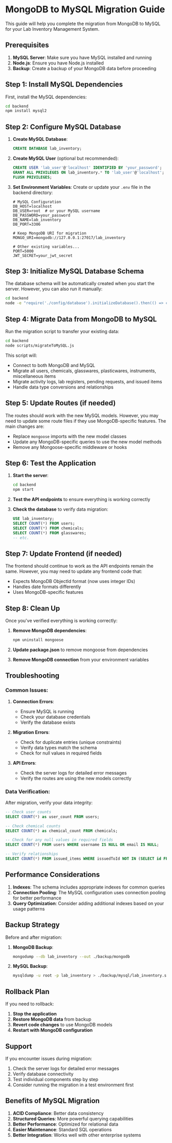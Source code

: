 # MongoDB to MySQL Migration Guide

This guide will help you complete the migration from MongoDB to MySQL for your Lab Inventory Management System.

## Prerequisites

1. **MySQL Server**: Make sure you have MySQL installed and running
2. **Node.js**: Ensure you have Node.js installed
3. **Backup**: Create a backup of your MongoDB data before proceeding

## Step 1: Install MySQL Dependencies

First, install the MySQL dependencies:

```bash
cd backend
npm install mysql2
```

## Step 2: Configure MySQL Database

1. **Create MySQL Database**:
   ```sql
   CREATE DATABASE lab_inventory;
   ```

2. **Create MySQL User** (optional but recommended):
   ```sql
   CREATE USER 'lab_user'@'localhost' IDENTIFIED BY 'your_password';
   GRANT ALL PRIVILEGES ON lab_inventory.* TO 'lab_user'@'localhost';
   FLUSH PRIVILEGES;
   ```

3. **Set Environment Variables**:
   Create or update your `.env` file in the backend directory:
   ```env
   # MySQL Configuration
   DB_HOST=localhost
   DB_USER=root  # or your MySQL username
   DB_PASSWORD=your_password
   DB_NAME=lab_inventory
   DB_PORT=3306
   
   # Keep MongoDB URI for migration
   MONGO_URI=mongodb://127.0.0.1:27017/lab_inventory
   
   # Other existing variables...
   PORT=5000
   JWT_SECRET=your_jwt_secret
   ```

## Step 3: Initialize MySQL Database Schema

The database schema will be automatically created when you start the server. However, you can also run it manually:

```bash
cd backend
node -e "require('./config/database').initializeDatabase().then(() => console.log('Database initialized')).catch(console.error)"
```

## Step 4: Migrate Data from MongoDB to MySQL

Run the migration script to transfer your existing data:

```bash
cd backend
node scripts/migrateToMySQL.js
```

This script will:
- Connect to both MongoDB and MySQL
- Migrate all users, chemicals, glasswares, plasticwares, instruments, miscellaneous items
- Migrate activity logs, lab registers, pending requests, and issued items
- Handle data type conversions and relationships

## Step 5: Update Routes (if needed)

The routes should work with the new MySQL models. However, you may need to update some route files if they use MongoDB-specific features. The main changes are:

- Replace `mongoose` imports with the new model classes
- Update any MongoDB-specific queries to use the new model methods
- Remove any Mongoose-specific middleware or hooks

## Step 6: Test the Application

1. **Start the server**:
   ```bash
   cd backend
   npm start
   ```

2. **Test the API endpoints** to ensure everything is working correctly

3. **Check the database** to verify data migration:
   ```sql
   USE lab_inventory;
   SELECT COUNT(*) FROM users;
   SELECT COUNT(*) FROM chemicals;
   SELECT COUNT(*) FROM glasswares;
   -- etc.
   ```

## Step 7: Update Frontend (if needed)

The frontend should continue to work as the API endpoints remain the same. However, you may need to update any frontend code that:

- Expects MongoDB ObjectId format (now uses integer IDs)
- Handles date formats differently
- Uses MongoDB-specific features

## Step 8: Clean Up

Once you've verified everything is working correctly:

1. **Remove MongoDB dependencies**:
   ```bash
   npm uninstall mongoose
   ```

2. **Update package.json** to remove mongoose from dependencies

3. **Remove MongoDB connection** from your environment variables

## Troubleshooting

### Common Issues:

1. **Connection Errors**:
   - Ensure MySQL is running
   - Check your database credentials
   - Verify the database exists

2. **Migration Errors**:
   - Check for duplicate entries (unique constraints)
   - Verify data types match the schema
   - Check for null values in required fields

3. **API Errors**:
   - Check the server logs for detailed error messages
   - Verify the routes are using the new models correctly

### Data Verification:

After migration, verify your data integrity:

```sql
-- Check user counts
SELECT COUNT(*) as user_count FROM users;

-- Check chemical counts
SELECT COUNT(*) as chemical_count FROM chemicals;

-- Check for any null values in required fields
SELECT COUNT(*) FROM users WHERE username IS NULL OR email IS NULL;

-- Verify relationships
SELECT COUNT(*) FROM issued_items WHERE issuedToId NOT IN (SELECT id FROM users);
```

## Performance Considerations

1. **Indexes**: The schema includes appropriate indexes for common queries
2. **Connection Pooling**: The MySQL configuration uses connection pooling for better performance
3. **Query Optimization**: Consider adding additional indexes based on your usage patterns

## Backup Strategy

Before and after migration:

1. **MongoDB Backup**:
   ```bash
   mongodump --db lab_inventory --out ./backup/mongodb
   ```

2. **MySQL Backup**:
   ```bash
   mysqldump -u root -p lab_inventory > ./backup/mysql/lab_inventory.sql
   ```

## Rollback Plan

If you need to rollback:

1. **Stop the application**
2. **Restore MongoDB data** from backup
3. **Revert code changes** to use MongoDB models
4. **Restart with MongoDB configuration**

## Support

If you encounter issues during migration:

1. Check the server logs for detailed error messages
2. Verify database connectivity
3. Test individual components step by step
4. Consider running the migration in a test environment first

## Benefits of MySQL Migration

1. **ACID Compliance**: Better data consistency
2. **Structured Queries**: More powerful querying capabilities
3. **Better Performance**: Optimized for relational data
4. **Easier Maintenance**: Standard SQL operations
5. **Better Integration**: Works well with other enterprise systems 